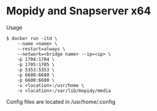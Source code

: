# Mopidy and Snapserver x64

Usage

    $ docker run -itd \
        --name <name> \
        --restart=always \ 
        --network=<bridge name> --ip=<ip> \ 
        -p 1704:1704 \
        -p 1705:1705 \
        -p 5353:5353 \
        -p 6680:6680 \
        -p 6600:6600 \
        -v <location>:/usr/home \
        -v <location>:/var/lib/mopidy/media
  
  Config files are located in /usr/home/.config
